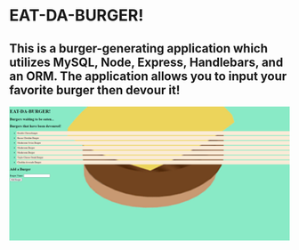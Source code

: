 # EAT-DA-BURGER!

## This is a burger-generating application which utilizes MySQL, Node, Express, Handlebars, and an ORM. The application allows you to input your favorite burger then devour it!

![Eat-Da-Burger!](public/assets/images/eatdaburger.png)

